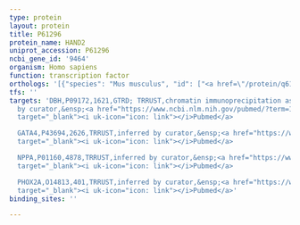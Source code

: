 ```yaml
---
type: protein
layout: protein
title: P61296
protein_name: HAND2
uniprot_accession: P61296
ncbi_gene_id: '9464'
organism: Homo sapiens
function: transcription factor
orthologs: '[{"species": "Mus musculus", "id": ["<a href=\"/protein/q61039\">Q61039</a>"]}, {"species": "Rattus norvegicus", "id": ["A0A0G2K7Q4"]}]'
tfs: ''
targets: 'DBH,P09172,1621,GTRD; TRRUST,chromatin immunoprecipitation assay; inferred
  by curator,&ensp;<a href="https://www.ncbi.nlm.nih.gov/pubmed/?term=14512028%5Buid%5D+OR+27924024%5Buid%5D+OR+29087512%5Buid%5D"
  target="_blank"><i uk-icon="icon: link"></i>Pubmed</a>

  GATA4,P43694,2626,TRRUST,inferred by curator,&ensp;<a href="https://www.ncbi.nlm.nih.gov/pubmed/?term=11994297%5Buid%5D+OR+29087512%5Buid%5D"
  target="_blank"><i uk-icon="icon: link"></i>Pubmed</a>

  NPPA,P01160,4878,TRRUST,inferred by curator,&ensp;<a href="https://www.ncbi.nlm.nih.gov/pubmed/?term=12392994%5Buid%5D+OR+29087512%5Buid%5D"
  target="_blank"><i uk-icon="icon: link"></i>Pubmed</a>

  PHOX2A,O14813,401,TRRUST,inferred by curator,&ensp;<a href="https://www.ncbi.nlm.nih.gov/pubmed/?term=16280598%5Buid%5D+OR+29087512%5Buid%5D"
  target="_blank"><i uk-icon="icon: link"></i>Pubmed</a>'
binding_sites: ''

---
```

